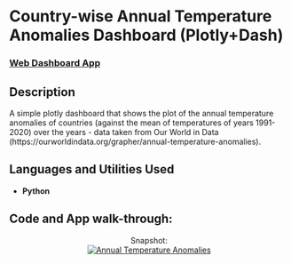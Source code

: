 # Country-wise Annual Temperature Anomalies Dashboard (Plotly+Dash)

### [Web Dashboard App](http://dvd1587.pythonanywhere.com/)

<h2>Description</h2>
A simple plotly dashboard that shows the plot of the annual temperature anomalies of countries (against the mean of temperatures of years 1991-2020) over the years - data taken from Our World in Data (https://ourworldindata.org/grapher/annual-temperature-anomalies).
<br />

<h2>Languages and Utilities Used</h2>

- <b>Python</b> 

<h2>Code and App walk-through:</h2>

<p align="center">
Snapshot: <br/>
<a href="https://imgur.com/Vm3rLP7"><img src="https://i.imgur.com/Vm3rLP7.jpg" alt="Annual Temperature Anomalies" /></a>  
</p>

<!--
 ```diff
- text in red
+ text in green
! text in orange
# text in gray
@@ text in purple (and bold)@@
```
--!>
